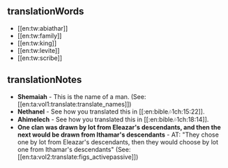 ## translationWords

* [[en:tw:abiathar]]
* [[en:tw:family]]
* [[en:tw:king]]
* [[en:tw:levite]]
* [[en:tw:scribe]]

## translationNotes

* **Shemaiah** - This is the name of a man. (See: [[en:ta:vol1:translate:translate_names]])
* **Nethanel** - See how you translated this in [[:en:bible:notes:1ch:15:22]].
* **Ahimelech** - See how you translated this in [[:en:bible:notes:1ch:18:14]].
* **One clan was drawn by lot from Eleazar's descendants, and then the next would be drawn from Ithamar's descendants** - AT: "They chose one by lot from Eleazar's descendants, then they would choose by lot one from Ithamar's descendants" (See: [[en:ta:vol2:translate:figs_activepassive]])
